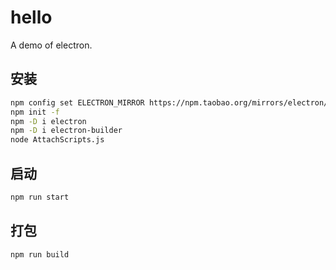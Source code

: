
# hello

A demo of electron.

## 安装

```bash
npm config set ELECTRON_MIRROR https://npm.taobao.org/mirrors/electron/
npm init -f
npm -D i electron
npm -D i electron-builder
node AttachScripts.js
```

## 启动

```bash
npm run start
```

## 打包

```bash
npm run build
```